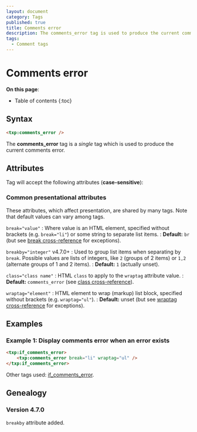 ```yaml
---
layout: document
category: Tags
published: true
title: Comments error
description: The comments_error tag is used to produce the current comments error.
tags:
  - Comment tags
---
```


# Comments error

**On this page**:

* Table of contents
{:toc}

## Syntax

~~~ html
<txp:comments_error />
~~~

The **comments_error** tag is a *single* tag which is used to produce the current comments error.

## Attributes

Tag will accept the following attributes (**case-sensitive**):

### Common presentational attributes

These attributes, which affect presentation, are shared by many tags. Note that default values can vary among tags.

`break="value"`
: Where value is an HTML element, specified without brackets (e.g. `break="li"`) or some string to separate list items.
: **Default:** `br` (but see [break cross-reference](/tags/tag-attributes-cross-reference#break) for exceptions).

`breakby="integer"` <span class="footnote warning">v4.7.0+</span>
: Used to group list items when separating by `break`. Possible values are lists of integers, like `2` (groups of 2 items) or `1,2` (alternate groups of 1 and 2 items).
: **Default:** `1` (actually unset).

`class="class name"`
: HTML `class` to apply to the `wraptag` attribute value.
: **Default:** `comments_error` (see [class cross-reference](/tags/tag-attributes-cross-reference#class)).

`wraptag="element"`
: HTML element to wrap (markup) list block, specified without brackets (e.g. `wraptag="ul"`).
: **Default:** unset (but see [wraptag cross-reference](/tags/tag-attributes-cross-reference#wraptag) for exceptions).

## Examples

### Example 1: Display comments error when an error exists

~~~ html
<txp:if_comments_error>
    <txp:comments_error break="li" wraptag="ul" />
</txp:if_comments_error>
~~~

Other tags used: [if_comments_error](/tags/if_comments_error).

## Genealogy

### Version 4.7.0

`breakby` attribute added.
